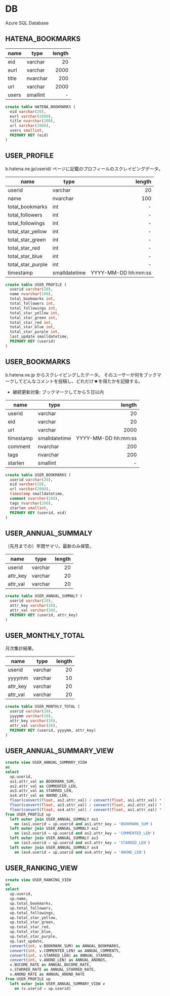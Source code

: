 # DB

Azure SQL Database


## HATENA_BOOKMARKS

|name |type    |length|
|-----|--------|-----:|
|eid  |varchar |    20|
|eurl |varchar |  2000|
|title|nvarchar|   200|
|url  |varchar |  2000|
|users|smallint|     -|

```sql
create table HATENA_BOOKMARKS (
  eid varchar(20),
  eurl varchar(2000),
  title nvarchar(200),
  url varchar(2000),
  users smallint,
  PRIMARY KEY (eid)
)
```


## USER_PROFILE

b.hatena.ne.jp/userid/ ページに記載のプロフィールのスクレイピングデータ。

|name             |type         |             length|
|-----------------|-------------|------------------:|
|userid           |varchar      |                 20|
|name             |nvarchar     |                100|
|total_bookmarks  |int          |                  -|
|total_followers  |int          |                  -|
|total_followings |int          |                  -|
|total_star_yellow|int          |                  -|
|total_star_green |int          |                  -|
|total_star_red   |int          |                  -|
|total_star_blue  |int          |                  -|
|total_star_purple|int          |                  -|
|timestamp        |smalldatetime|YYYY-MM-DD hh:mm:ss|

```sql
create table USER_PROFILE (
  userid varchar(20),
  name nvarchar(100),
  total_bookmarks int,
  total_followers int,
  total_followings int,
  total_star_yellow int,
  total_star_green int,
  total_star_red int,
  total_star_blue int,
  total_star_purple int,
  last_update smalldatetime,
  PRIMARY KEY (userid)
)
```


## USER_BOOKMARKS

b.hatena.ne.jp からスクレイピングしたデータ。
そのユーザーが何をブックマークしてどんなコメントを投稿し、どれだけ★を得たかを記録する。

- 継続更新対象: ブックマークしてから５日以内

|name     |type         |             length|
|---------|-------------|------------------:|
|userid   |varchar      |                 20|
|eid      |varchar      |                 20|
|url      |varchar      |               2000|
|timestamp|smalldatetime|YYYY-MM-DD hh:mm:ss|
|comment  |nvarchar     |                200|
|tags     |nvarchar     |                200|
|starlen  |smallint     |                  -|

```sql
create table USER_BOOKMARKS (
  userid varchar(20),
  eid varchar(20),
  url varchar(2000),
  timestamp smalldatetime,
  comment nvarchar(200),
  tags nvarchar(200),
  starlen smallint,
  PRIMARY KEY (userid, eid)
)
```


## USER_ANNUAL_SUMMALY

（先月までの）年間サマリ。最新のみ保管。

|name      |type     |  length|
|----------|---------|-------:|
|userid    |varchar  |      20|
|attr_key  |varchar  |      20|
|attr_val  |varchar  |      20|

```sql
create table USER_ANNUAL_SUMMALY (
  userid varchar(20),
  attr_key varchar(20),
  attr_val varchar(20),
  PRIMARY KEY (userid, attr_key)
)
```


## USER_MONTHLY_TOTAL

月次集計結果。

|name      |type     |  length|
|----------|---------|-------:|
|userid    |varchar  |      20|
|yyyymm    |varchar  |      10|
|attr_key  |varchar  |      20|
|attr_val  |varchar  |      20|

```sql
create table USER_MONTHLY_TOTAL (
  userid varchar(20),
  yyyymm varchar(10),
  attr_key varchar(20),
  attr_val varchar(20),
  PRIMARY KEY (userid, yyyymm, attr_key)
)
```


## USER_ANNUAL_SUMMARY_VIEW

```sql
create view USER_ANNUAL_SUMMARY_VIEW
as
select
  up.userid,
  as1.attr_val as BOOKMARK_SUM,
  as2.attr_val as COMMENTED_LEN,
  as3.attr_val as STARRED_LEN,
  as4.attr_val as ANOND_LEN,
  floor(convert(float, as2.attr_val) / convert(float, as1.attr_val) * 100) as BUCOME_RATE,
  floor(convert(float, as3.attr_val) / convert(float, as2.attr_val) * 100) as STARRED_RATE,
  floor(convert(float, as4.attr_val) / convert(float, as1.attr_val) * 100) as ANOND_RATE
from USER_PROFILE up
  left outer join USER_ANNUAL_SUMMALY as1
    on (as1.userid = up.userid and as1.attr_key = 'BOOKMARK_SUM')
  left outer join USER_ANNUAL_SUMMALY as2
    on (as2.userid = up.userid and as2.attr_key = 'COMMENTED_LEN')
  left outer join USER_ANNUAL_SUMMALY as3
    on (as3.userid = up.userid and as3.attr_key = 'STARRED_LEN')
  left outer join USER_ANNUAL_SUMMALY as4
    on (as4.userid = up.userid and as4.attr_key = 'ANOND_LEN')
```


## USER_RANKING_VIEW

```sql
create view USER_RANKING_VIEW
as
select
  up.userid,
  up.name,
  up.total_bookmarks,
  up.total_followers,
  up.total_followings,
  up.total_star_yellow,
  up.total_star_green,
  up.total_star_red,
  up.total_star_blue,
  up.total_star_purple,
  up.last_update,
  convert(int, v.BOOKMARK_SUM) as ANNUAL_BOOKMARKS,
  convert(int, v.COMMENTED_LEN) as ANNUAL_COMMENTS,
  convert(int, v.STARRED_LEN) as ANNUAL_STARRED,
  convert(int, v.ANOND_LEN) as ANNUAL_ANONDS,
  v.BUCOME_RATE as ANNUAL_BUCOME_RATE,
  v.STARRED_RATE as ANNUAL_STARRED_RATE,
  v.ANOND_RATE as ANNUAL_ANOND_RATE
from USER_PROFILE up
  left outer join USER_ANNUAL_SUMMARY_VIEW v
    on (v.userid = up.userid)
```
